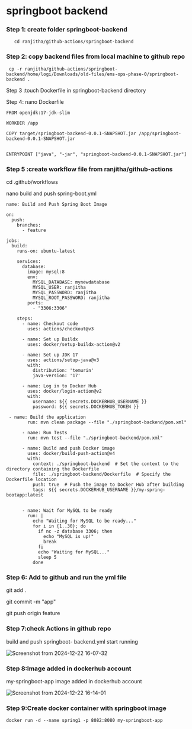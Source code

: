 
# springboot backend

### Step 1: create folder springboot-backend
```
   cd ranjitha/github-actions/springboot-backend
```  
### Step 2: copy backend files from local machine to github repo
```
 cp -r ranjitha/github-actions/springboot-backend/home/logi/Downloads/old-files/ems-ops-phase-0/springboot-backend .
 ```
Step 3 :touch Dockerfile in springboot-backend directory

Step 4: nano Dockerfile
```
FROM openjdk:17-jdk-slim

WORKDIR /app

COPY target/springboot-backend-0.0.1-SNAPSHOT.jar /app/springboot-backend-0.0.1-SNAPSHOT.jar


ENTRYPOINT ["java", "-jar", "springboot-backend-0.0.1-SNAPSHOT.jar"]
```
### Step 5 :create workflow file from ranjitha/github-actions

cd .github/workflows

nano build and push spring-boot.yml
```
name: Build and Push Spring Boot Image

on:
  push:
    branches:
      - feature

jobs:
  build:
    runs-on: ubuntu-latest

    services:
      database:
        image: mysql:8
        env:
          MYSQL_DATABASE: mynewdatabase
          MYSQL_USER: ranjitha
          MYSQL_PASSWORD: ranjitha
          MYSQL_ROOT_PASSWORD: ranjitha
        ports:
          - "3306:3306"

    steps:
      - name: Checkout code
        uses: actions/checkout@v3

      - name: Set up Buildx
        uses: docker/setup-buildx-action@v2

      - name: Set up JDK 17
        uses: actions/setup-java@v3
        with:
          distribution: 'temurin'
          java-version: '17'

      - name: Log in to Docker Hub
        uses: docker/login-action@v2
        with:
          username: ${{ secrets.DOCKERHUB_USERNAME }}
          password: ${{ secrets.DOCKERHUB_TOKEN }}

 - name: Build the application
        run: mvn clean package --file "./springboot-backend/pom.xml"

      - name: Run Tests
        run: mvn test --file "./springboot-backend/pom.xml"

      - name: Build and push Docker image
        uses: docker/build-push-action@v4
        with:
          context: ./springboot-backend  # Set the context to the directory containing the Dockerfile
          file: ./springboot-backend/Dockerfile  # Specify the Dockerfile location
          push: true  # Push the image to Docker Hub after building
          tags: ${{ secrets.DOCKERHUB_USERNAME }}/my-spring-bootapp:latest


      - name: Wait for MySQL to be ready
        run: |
          echo "Waiting for MySQL to be ready..."
          for i in {1..30}; do
            if nc -z database 3306; then
              echo "MySQL is up!"
              break
            fi
            echo "Waiting for MySQL..."
            sleep 5
          done

```
### Step 6: Add to github and run the yml file

git add .

git commit -m "app"

git push origin feature

### Step 7:check Actions in github repo
build and push springboot- backend.yml start running

![Screenshot from 2024-12-22 16-07-32](https://github.com/user-attachments/assets/306eee60-cd13-435d-a1b0-257d2988f2dc)



### Step 8:Image added in dockerhub account
 my-springboot-app image added in dockerhub account

![Screenshot from 2024-12-22 16-14-01](https://github.com/user-attachments/assets/d0ef4959-9ec7-49bb-b6b7-902171c3d197)



### Step 9:Create docker container with springboot image
```
docker run -d --name spring1 -p 8082:8080 my-springboot-app
```










